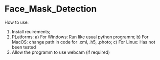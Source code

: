 # Face_Mask_Detection

How to use:

1. Install reuirements;
2. PLatforms:
 a) For Windows: Run like usual python programm;
 b) For MacOS: change path in code for .xml, .h5, .photo;
 c) For Linux: Has not been tested
3. Allow the programm to use webcam (if required)
